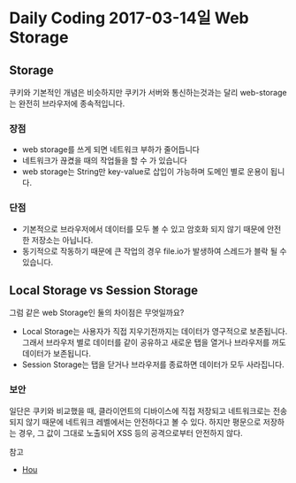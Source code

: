 # Daily Coding 2017-03-14일  Web Storage



## Storage
쿠키와 기본적인 개념은 비슷하지만 쿠키가 서버와 통신하는것과는 달리 web-storage는 완전히 브라우저에 종속적입니다.

### 장점
* web storage를 쓰게 되면 네트워크 부하가 줄어듭니다
* 네트워크가 끊켰을 때의 작업들을 할 수 가 있습니다
* web storage는 String만 key-value로 삽입이 가능하며 도메인 별로 운용이 됩니다.

### 단점
* 기본적으로 브라우저에서 데이터를 모두 볼 수 있고 암호화 되지 않기 때문에 안전한 저장소는 아닙니다.
* 동기적으로 작동하기 때문에 큰 작업의 경우 file.io가 발생하여 스레드가 블락 될 수 있습니다.

## Local Storage vs Session Storage
그럼 같은 web Storage인 둘의 차이점은 무엇일까요?
* Local Storage는 사용자가 직접 지우기전까지는 데이터가 영구적으로 보존됩니다. 그래서 브라우저 별로 데이터를 같이 공유하고 새로운 탭을 열거나 브라우저를 꺼도 데이터가 보존됩니다.
* Session Storage는 탭을 닫거나 브라우저를 종료하면 데이터가 모두 사라집니다.

### 보안
일단은 쿠키와 비교했을 때, 클라이언트의 디바이스에 직접 저장되고
네트워크로는 전송되지 않기 때문에 네트워크 레벨에서는 안전하다고 볼 수 있다.
하지만 평문으로 저장하는 경우, 그 값이 그대로 노출되어 XSS 등의 공격으로부터 안전하지 않다.

참고
* [Hou](https://vnthf.github.io/blog/localstroage/)
